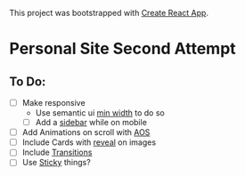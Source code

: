 This project was bootstrapped with [Create React App](https://github.com/facebook/create-react-app).

# Personal Site Second Attempt

## To Do:
- [ ] Make responsive
    - Use semantic ui [min width](https://react.semantic-ui.com/addons/responsive/#types-max-width) to do so
    - [ ] Add a [sidebar](https://react.semantic-ui.com/modules/sidebar/) while on mobile
- [ ] Add Animations on scroll with [AOS](https://michalsnik.github.io/aos/)
- [ ] Include Cards with [reveal](https://react.semantic-ui.com/elements/reveal/) on images
- [ ] Include [Transitions](https://react.semantic-ui.com/modules/transition/)
- [ ] Use [Sticky](https://react.semantic-ui.com/modules/sticky/) things?
